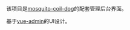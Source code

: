 该项目是[mosquito-coil-dog](https://github.com/kazaff/mosquito-coil-dog)的配套管理后台界面。

基于[vue-admin](https://github.com/taylorchen709/vue-admin)的UI设计。
